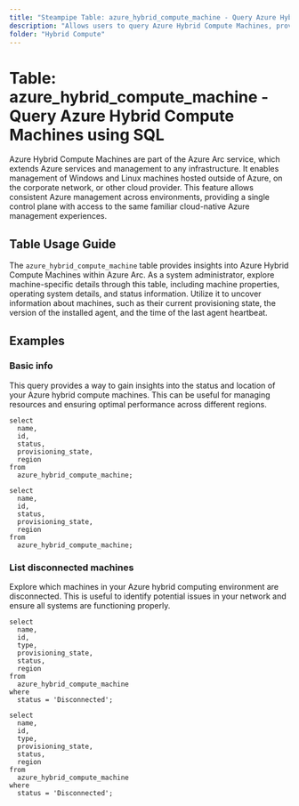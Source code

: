 ```yaml
---
title: "Steampipe Table: azure_hybrid_compute_machine - Query Azure Hybrid Compute Machines using SQL"
description: "Allows users to query Azure Hybrid Compute Machines, providing insights into the configuration and status of hybrid machines in the Azure environment."
folder: "Hybrid Compute"
---
```


# Table: azure_hybrid_compute_machine - Query Azure Hybrid Compute Machines using SQL

Azure Hybrid Compute Machines are part of the Azure Arc service, which extends Azure services and management to any infrastructure. It enables management of Windows and Linux machines hosted outside of Azure, on the corporate network, or other cloud provider. This feature allows consistent Azure management across environments, providing a single control plane with access to the same familiar cloud-native Azure management experiences.

## Table Usage Guide

The `azure_hybrid_compute_machine` table provides insights into Azure Hybrid Compute Machines within Azure Arc. As a system administrator, explore machine-specific details through this table, including machine properties, operating system details, and status information. Utilize it to uncover information about machines, such as their current provisioning state, the version of the installed agent, and the time of the last agent heartbeat.

## Examples

### Basic info
This query provides a way to gain insights into the status and location of your Azure hybrid compute machines. This can be useful for managing resources and ensuring optimal performance across different regions.

```sql+postgres
select
  name,
  id,
  status,
  provisioning_state,
  region
from
  azure_hybrid_compute_machine;
```

```sql+sqlite
select
  name,
  id,
  status,
  provisioning_state,
  region
from
  azure_hybrid_compute_machine;
```

### List disconnected machines
Explore which machines in your Azure hybrid computing environment are disconnected. This is useful to identify potential issues in your network and ensure all systems are functioning properly.

```sql+postgres
select
  name,
  id,
  type,
  provisioning_state,
  status,
  region
from
  azure_hybrid_compute_machine
where
  status = 'Disconnected';
```

```sql+sqlite
select
  name,
  id,
  type,
  provisioning_state,
  status,
  region
from
  azure_hybrid_compute_machine
where
  status = 'Disconnected';
```